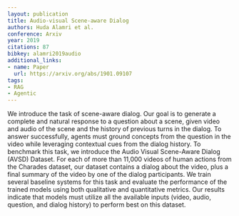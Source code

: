 ```yaml
---
layout: publication
title: Audio-visual Scene-aware Dialog
authors: Huda Alamri et al.
conference: Arxiv
year: 2019
citations: 87
bibkey: alamri2019audio
additional_links:
- name: Paper
  url: https://arxiv.org/abs/1901.09107
tags:
- RAG
- Agentic
---
```

We introduce the task of scene-aware dialog. Our goal is to generate a
complete and natural response to a question about a scene, given video and
audio of the scene and the history of previous turns in the dialog. To answer
successfully, agents must ground concepts from the question in the video while
leveraging contextual cues from the dialog history. To benchmark this task, we
introduce the Audio Visual Scene-Aware Dialog (AVSD) Dataset. For each of more
than 11,000 videos of human actions from the Charades dataset, our dataset
contains a dialog about the video, plus a final summary of the video by one of
the dialog participants. We train several baseline systems for this task and
evaluate the performance of the trained models using both qualitative and
quantitative metrics. Our results indicate that models must utilize all the
available inputs (video, audio, question, and dialog history) to perform best
on this dataset.